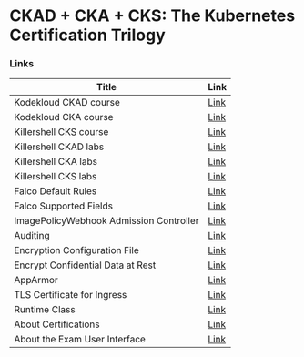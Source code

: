 # CKAD + CKA + CKS: The Kubernetes Certification Trilogy

### Links

| Title                                   | Link | 
|-----------------------------------------|------|
| Kodekloud CKAD course                   | [Link](https://www.udemy.com/course/certified-kubernetes-application-developer/?couponCode=KEEPLEARNING) | 
| Kodekloud CKA course                    | [Link](https://www.udemy.com/course/certified-kubernetes-administrator-with-practice-tests/) |
| Killershell CKS course                  | [Link](https://www.youtube.com/watch?v=d9xfB5qaOfg&ab_channel=KillerShell) |
| Killershell CKAD labs                   | [Link](https://killercoda.com/killer-shell-ckad) |
| Killershell CKA labs                    | [Link](https://killercoda.com/killer-shell-cka) |
| Killershell CKS labs                    | [Link](https://killercoda.com/killer-shell-cks) |
| Falco Default Rules                     | [Link](https://falco.org/docs/reference/rules/default-rules/) |
| Falco Supported Fields                  | [Link](https://falco.org/docs/reference/rules/supported-fields/) |
| ImagePolicyWebhook Admission Controller | [Link](https://kubernetes.io/docs/reference/access-authn-authz/admission-controllers/#imagepolicywebhook) |
| Auditing | [Link](https://kubernetes.io/docs/tasks/debug/debug-cluster/audit/) |
| Encryption Configuration File           | [Link](https://kubernetes.io/docs/tasks/administer-cluster/encrypt-data/#write-an-encryption-configuration-file) |
| Encrypt Confidential Data at Rest       | [Link](https://kubernetes.io/docs/tasks/administer-cluster/encrypt-data/) |
| AppArmor                                | [Link](https://kubernetes.io/docs/tutorials/security/apparmor/) |
| TLS Certificate for Ingress             | [Link](https://kubernetes.io/docs/concepts/services-networking/ingress/#tls) |
| Runtime Class                           | [Link](https://kubernetes.io/docs/concepts/containers/runtime-class/) |
| About Certifications                    | [Link](https://medium.com/@bernd.nordhausen/cloud-certifications-are-they-really-worth-it-57c645d6b3e4) |
| About the Exam User Interface           | [Link](https://docs.linuxfoundation.org/tc-docs/certification/lf-handbook2/exam-user-interface/examui-performance-based-exams) |



